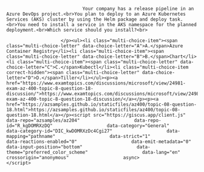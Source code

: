 <p class="card-text">
							
								Your company has a release pipeline in an Azure DevOps project.<br>You plan to deploy to an Azure Kubernetes Services (AKS) cluster by using the Helm package and deploy task.<br>You need to install a service in the AKS namespace for the planned deployment.<br>Which service should you install?<br>
							
						</p><ul><li class="multi-choice-item"><span class="multi-choice-letter" data-choice-letter="A">A.</span>Azure Container Registry</li><li class="multi-choice-item"><span class="multi-choice-letter" data-choice-letter="B">B.</span>Chart</li><li class="multi-choice-item"><span class="multi-choice-letter" data-choice-letter="C">C.</span>Kubectl</li><li class="multi-choice-item correct-hidden"><span class="multi-choice-letter" data-choice-letter="D">D.</span>Tiller</li></ul><p><a href="https://www.examtopics.com/discussions/microsoft/view/24981-exam-az-400-topic-8-question-18-discussion/">https://www.examtopics.com/discussions/microsoft/view/24981-exam-az-400-topic-8-question-18-discussion/</a></p><p><a href="https://azsamples.github.io/staticfiles/az400/topic-08-question-18.html">https://azsamples.github.io/staticfiles/az400/topic-08-question-18.html</a></p><script src="https://giscus.app/client.js"                    data-repo="azsamples/az204"                    data-repo-id="R_kgDOMRXzDQ"                    data-category="General"                    data-category-id="DIC_kwDOMRXzDc4Cgi27"                    data-mapping="pathname"                    data-strict="1"                    data-reactions-enabled="0"                    data-emit-metadata="0"                    data-input-position="bottom"                    data-theme="preferred_color_scheme"                    data-lang="en"                    crossorigin="anonymous"                    async>                    </script>